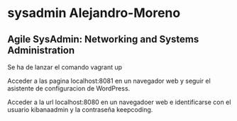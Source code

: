 # sysadmin Alejandro-Moreno

## Agile SysAdmin: Networking and Systems Administration



Se ha de lanzar el comando vagrant up

Acceder a las pagina localhost:8081 en un navegador web y seguir el asistente de configuracion de WordPress.

Acceder a la url localhost:8080 en un navegadoer web e identificarse con el usuario kibanaadmin y la contraseña keepcoding.

